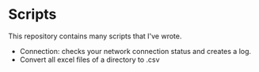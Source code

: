 # Scripts

This repository contains many scripts that I've wrote.

- Connection: checks your network connection status and creates a log.
- Convert all excel files of a directory to .csv
